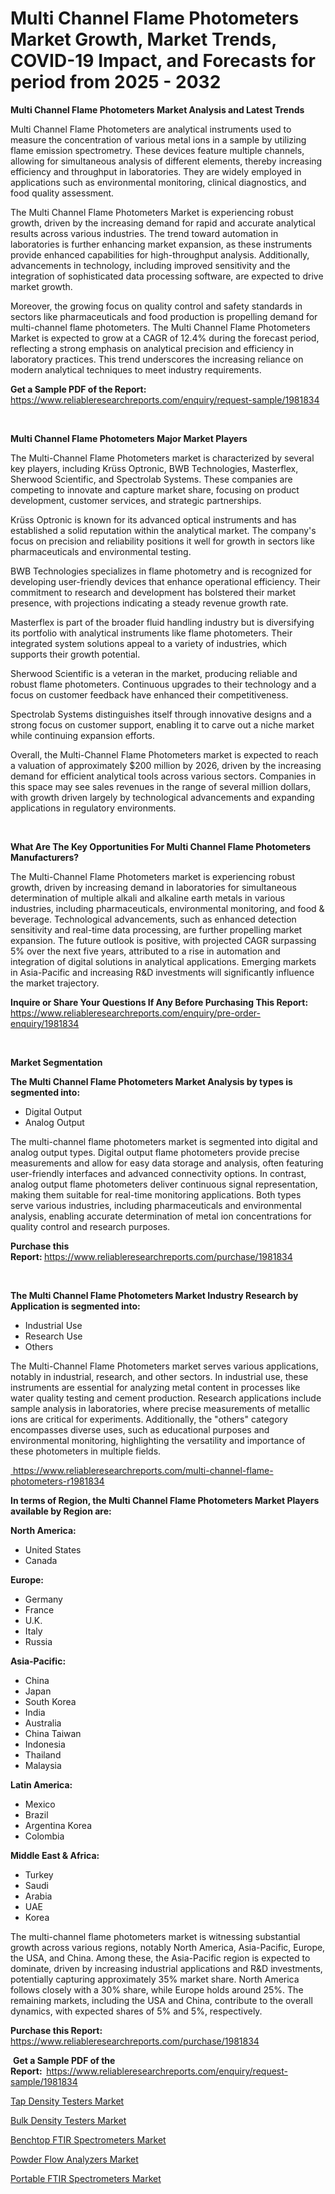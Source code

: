 <p><h1>Multi Channel Flame Photometers Market Growth, Market Trends, COVID-19 Impact, and Forecasts for period from 2025 - 2032</h1></p><p><strong>Multi Channel Flame Photometers Market Analysis and Latest Trends</strong></p>
<p><p>Multi Channel Flame Photometers are analytical instruments used to measure the concentration of various metal ions in a sample by utilizing flame emission spectrometry. These devices feature multiple channels, allowing for simultaneous analysis of different elements, thereby increasing efficiency and throughput in laboratories. They are widely employed in applications such as environmental monitoring, clinical diagnostics, and food quality assessment.</p><p>The Multi Channel Flame Photometers Market is experiencing robust growth, driven by the increasing demand for rapid and accurate analytical results across various industries. The trend toward automation in laboratories is further enhancing market expansion, as these instruments provide enhanced capabilities for high-throughput analysis. Additionally, advancements in technology, including improved sensitivity and the integration of sophisticated data processing software, are expected to drive market growth.</p><p>Moreover, the growing focus on quality control and safety standards in sectors like pharmaceuticals and food production is propelling demand for multi-channel flame photometers. The Multi Channel Flame Photometers Market is expected to grow at a CAGR of 12.4% during the forecast period, reflecting a strong emphasis on analytical precision and efficiency in laboratory practices. This trend underscores the increasing reliance on modern analytical techniques to meet industry requirements.</p></p>
<p><strong>Get a Sample PDF of the Report:&nbsp;</strong> <a href="https://www.reliableresearchreports.com/enquiry/request-sample/1981834?utm_campaign=24&utm_medium=2&utm_source=Github&utm_content=ia&utm_term=02032025&utm_id=multi-channel-flame-photometers">https://www.reliableresearchreports.com/enquiry/request-sample/1981834</a></p>
<p>&nbsp;</p>
<p><strong>Multi Channel Flame Photometers Major Market Players</strong></p>
<p><p>The Multi-Channel Flame Photometers market is characterized by several key players, including Krüss Optronic, BWB Technologies, Masterflex, Sherwood Scientific, and Spectrolab Systems. These companies are competing to innovate and capture market share, focusing on product development, customer services, and strategic partnerships.</p><p>Krüss Optronic is known for its advanced optical instruments and has established a solid reputation within the analytical market. The company's focus on precision and reliability positions it well for growth in sectors like pharmaceuticals and environmental testing. </p><p>BWB Technologies specializes in flame photometry and is recognized for developing user-friendly devices that enhance operational efficiency. Their commitment to research and development has bolstered their market presence, with projections indicating a steady revenue growth rate.</p><p>Masterflex is part of the broader fluid handling industry but is diversifying its portfolio with analytical instruments like flame photometers. Their integrated system solutions appeal to a variety of industries, which supports their growth potential. </p><p>Sherwood Scientific is a veteran in the market, producing reliable and robust flame photometers. Continuous upgrades to their technology and a focus on customer feedback have enhanced their competitiveness.</p><p>Spectrolab Systems distinguishes itself through innovative designs and a strong focus on customer support, enabling it to carve out a niche market while continuing expansion efforts.</p><p>Overall, the Multi-Channel Flame Photometers market is expected to reach a valuation of approximately $200 million by 2026, driven by the increasing demand for efficient analytical tools across various sectors. Companies in this space may see sales revenues in the range of several million dollars, with growth driven largely by technological advancements and expanding applications in regulatory environments.</p></p>
<p>&nbsp;</p>
<p><strong>What Are The Key Opportunities For Multi Channel Flame Photometers Manufacturers?</strong></p>
<p><p>The Multi-Channel Flame Photometers market is experiencing robust growth, driven by increasing demand in laboratories for simultaneous determination of multiple alkali and alkaline earth metals in various industries, including pharmaceuticals, environmental monitoring, and food & beverage. Technological advancements, such as enhanced detection sensitivity and real-time data processing, are further propelling market expansion. The future outlook is positive, with projected CAGR surpassing 5% over the next five years, attributed to a rise in automation and integration of digital solutions in analytical applications. Emerging markets in Asia-Pacific and increasing R&D investments will significantly influence the market trajectory.</p></p>
<p><strong>Inquire or Share Your Questions If Any Before Purchasing This Report:</strong> <a href="https://www.reliableresearchreports.com/enquiry/pre-order-enquiry/1981834?utm_campaign=24&utm_medium=2&utm_source=Github&utm_content=ia&utm_term=02032025&utm_id=multi-channel-flame-photometers">https://www.reliableresearchreports.com/enquiry/pre-order-enquiry/1981834</a></p>
<p>&nbsp;</p>
<p><strong>Market Segmentation</strong></p>
<p><strong>The Multi Channel Flame Photometers Market Analysis by types is segmented into:</strong></p>
<p><ul><li>Digital Output</li><li>Analog Output</li></ul></p>
<p><p>The multi-channel flame photometers market is segmented into digital and analog output types. Digital output flame photometers provide precise measurements and allow for easy data storage and analysis, often featuring user-friendly interfaces and advanced connectivity options. In contrast, analog output flame photometers deliver continuous signal representation, making them suitable for real-time monitoring applications. Both types serve various industries, including pharmaceuticals and environmental analysis, enabling accurate determination of metal ion concentrations for quality control and research purposes.</p></p>
<p><strong>Purchase this Report:&nbsp;</strong><a href="https://www.reliableresearchreports.com/purchase/1981834?utm_campaign=24&utm_medium=2&utm_source=Github&utm_content=ia&utm_term=02032025&utm_id=multi-channel-flame-photometers">https://www.reliableresearchreports.com/purchase/1981834</a></p>
<p>&nbsp;</p>
<p><strong>The Multi Channel Flame Photometers Market Industry Research by Application is segmented into:</strong></p>
<p><ul><li>Industrial Use</li><li>Research Use</li><li>Others</li></ul></p>
<p><p>The Multi-Channel Flame Photometers market serves various applications, notably in industrial, research, and other sectors. In industrial use, these instruments are essential for analyzing metal content in processes like water quality testing and cement production. Research applications include sample analysis in laboratories, where precise measurements of metallic ions are critical for experiments. Additionally, the "others" category encompasses diverse uses, such as educational purposes and environmental monitoring, highlighting the versatility and importance of these photometers in multiple fields.</p></p>
<p><a href="https://www.reliableresearchreports.com/multi-channel-flame-photometers-r1981834?utm_campaign=24&utm_medium=2&utm_source=Github&utm_content=ia&utm_term=02032025&utm_id=multi-channel-flame-photometers">&nbsp;https://www.reliableresearchreports.com/multi-channel-flame-photometers-r1981834</a></p>
<p><strong>In terms of Region, the Multi Channel Flame Photometers Market Players available by Region are:</strong></p>
<p>
    <p> <strong> North America: </strong>
        <ul>
            <li>United States</li>
            <li>Canada</li>
        </ul>
        </p> 
    <p> <strong> Europe: </strong>
        <ul>
            <li>Germany</li>
            <li>France</li>
            <li>U.K.</li>
            <li>Italy</li>
            <li>Russia</li>
        </ul>
        </p> 
    <p> <strong> Asia-Pacific: </strong>
        <ul>
            <li>China</li>
            <li>Japan</li>
            <li>South Korea</li>
            <li>India</li>
            <li>Australia</li>
            <li>China Taiwan</li>
            <li>Indonesia</li>
            <li>Thailand</li>
            <li>Malaysia</li>
        </ul>
        </p> 
    <p> <strong> Latin America: </strong>
        <ul>
            <li>Mexico</li>
            <li>Brazil</li>
            <li>Argentina Korea</li>
            <li>Colombia</li>
        </ul>
        </p> 
    <p> <strong> Middle East & Africa: </strong>
        <ul>
            <li>Turkey</li>
            <li>Saudi</li>
            <li>Arabia</li>
            <li>UAE</li>
            <li>Korea</li>
        </ul>
    </p>
    </p>
<p><p>The multi-channel flame photometers market is witnessing substantial growth across various regions, notably North America, Asia-Pacific, Europe, the USA, and China. Among these, the Asia-Pacific region is expected to dominate, driven by increasing industrial applications and R&D investments, potentially capturing approximately 35% market share. North America follows closely with a 30% share, while Europe holds around 25%. The remaining markets, including the USA and China, contribute to the overall dynamics, with expected shares of 5% and 5%, respectively.</p></p>
<p><strong>Purchase this Report: </strong><a href="https://www.reliableresearchreports.com/purchase/1981834?utm_campaign=24&utm_medium=2&utm_source=Github&utm_content=ia&utm_term=02032025&utm_id=multi-channel-flame-photometers">https://www.reliableresearchreports.com/purchase/1981834</a></p>
<p>&nbsp;<strong>Get a Sample PDF of the Report:&nbsp;&nbsp;</strong><a href="https://www.reliableresearchreports.com/enquiry/request-sample/1981834?utm_campaign=24&utm_medium=2&utm_source=Github&utm_content=ia&utm_term=02032025&utm_id=multi-channel-flame-photometers">https://www.reliableresearchreports.com/enquiry/request-sample/1981834</a></p>
<p><strong></strong></p>
<p><p><a href="https://github.com/deyniphytic/Market-Research-Report-List-1/blob/main/tap-density-testers-market.md?utm_campaign=24&utm_medium=2&utm_source=Github&utm_content=ia&utm_term=02032025&utm_id=multi-channel-flame-photometers">Tap Density Testers Market</a></p><p><a href="https://github.com/mohmodsiason/Market-Research-Report-List-1/blob/main/bulk-density-testers-market.md?utm_campaign=24&utm_medium=2&utm_source=Github&utm_content=ia&utm_term=02032025&utm_id=multi-channel-flame-photometers">Bulk Density Testers Market</a></p><p><a href="https://github.com/anggigpps/Market-Research-Report-List-1/blob/main/benchtop-ftir-spectrometers-market.md?utm_campaign=24&utm_medium=2&utm_source=Github&utm_content=ia&utm_term=02032025&utm_id=multi-channel-flame-photometers">Benchtop FTIR Spectrometers Market</a></p><p><a href="https://github.com/haaszgettre6/Market-Research-Report-List-1/blob/main/powder-flow-analyzers-market.md?utm_campaign=24&utm_medium=2&utm_source=Github&utm_content=ia&utm_term=02032025&utm_id=multi-channel-flame-photometers">Powder Flow Analyzers Market</a></p><p><a href="https://github.com/saoneubeh8/Market-Research-Report-List-1/blob/main/portable-ftir-spectrometers-market.md?utm_campaign=24&utm_medium=2&utm_source=Github&utm_content=ia&utm_term=02032025&utm_id=multi-channel-flame-photometers">Portable FTIR Spectrometers Market</a></p></p>